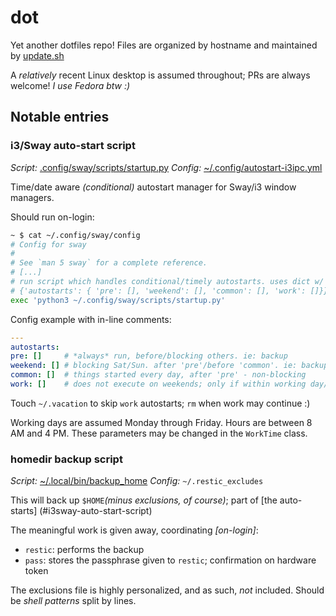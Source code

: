 # dot

Yet another dotfiles repo! Files are organized by hostname and maintained by [update.sh](./update.sh)

A _relatively_ recent Linux desktop is assumed throughout; PRs are always welcome!
_I use Fedora btw :)_

## Notable entries

### i3/Sway auto-start script

_Script:_ [.config/sway/scripts/startup.py](./outerheaven.init3.home/.config/sway/scripts/startup.py)
_Config:_ [~/.config/autostart-i3ipc.yml](./outerheaven.init3.home/.config/autostart-i3ipc.yml)

Time/date aware _(conditional)_ autostart manager for Sway/i3 window managers.

Should run on-login:

```bash
~ $ cat ~/.config/sway/config
# Config for sway
#
# See `man 5 sway` for a complete reference.
# [...]
# run script which handles conditional/timely autostarts. uses dict w/ this structure:
# {'autostarts': { 'pre': [], 'weekend': [], 'common': [], 'work': []}}
exec 'python3 ~/.config/sway/scripts/startup.py'
```

Config example with in-line comments:

```yaml
---
autostarts:
pre: []     # *always* run, before/blocking others. ie: backup
weekend: [] # blocking Sat/Sun. after 'pre'/before 'common'. ie: backup tier 2
common: []  # things started every day, after 'pre' - non-blocking
work: []    # does not execute on weekends; only if within working day/hours
```

Touch `~/.vacation` to skip `work` autostarts; `rm` when work may continue :)

Working days are assumed Monday through Friday. Hours are between 8 AM and 4 PM.
These parameters may be changed in the `WorkTime` class.

### homedir backup script

_Script:_ [~/.local/bin/backup_home](./outerheaven.init3.home/.local/bin/backup_home)
_Config:_ `~/.restic_excludes`

This will back up `$HOME`_(minus exclusions, of course)_; part of [the auto-starts]
(#i3sway-auto-start-script)

The meaningful work is given away, coordinating _[on-login]_:

* `restic`: performs the backup
* `pass`: stores the passphrase given to `restic`; confirmation on hardware token

The exclusions file is highly personalized, and as such, _not_ included. Should be _shell patterns_ split by lines.
